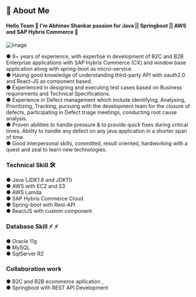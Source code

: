 ## 🚀 About Me    
   #### Hello Team  👋  I'm Abhinav Shankar passion for Java || Springboot || AWS and SAP Hybris Commerce 🌱     

   ![image](https://github.com/user-attachments/assets/0e7cc3f8-553d-41f4-a628-1ee2d82bba18)

 

●   9+ years of experience, with expertise in development of B2C and B2B Enterprise applications with SAP Hybris Commerce (CX)
   and window base application along with spring-boot as micro-service.  
●  Having good knowledge of understanding third-party API with oauth2.0 and React-JS as component based.  
●  Experienced in designing and executing test cases based on Business requirements and Technical Specifications.  
●  Experience in Defect management which include Identifying, Analysing, Prioritizing, Tracking, pursuing with the development
   team for the closure of defects, participating in Defect triage meetings, conducting root cause analysis.  
●  Proven abilities to handle pressure & to provide quick fixes during critical times. Ability to handle any defect on any java
   application in a shorter span of time.  
●  Good interpersonal skills, committed, result oriented, hardworking with a quest and zeal to learn new technologies.  

### Technical Skill  🛠   

● Java {JDK1.8 and JDK11}   
● AWS with EC2 and S3      
● AWS Lamda  
● SAP Hybris Commerce Cloud  
● Spring-boot with Rest-API  
● ReactJS with custom component

### Database Skill ⚡ ⚡ 
● Oracle 11g  
● MySQL  
● SqlServer R2 

### Collaboration work
● B2C and B2B ecommerce apllication ,  
● Springboot with REST API Development

